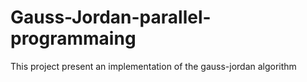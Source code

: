 # Gauss-Jordan-parallel-programmaing
This project present an implementation of the gauss-jordan algorithm 
